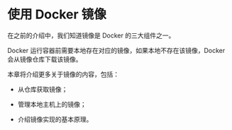 #  使用 Docker 镜像

在之前的介绍中，我们知道镜像是 Docker 的三大组件之一。

Docker 运行容器前需要本地存在对应的镜像，如果本地不存在该镜像，Docker 会从镜像仓库下载该镜像。

本章将介绍更多关于镜像的内容，包括：

* 从仓库获取镜像；

* 管理本地主机上的镜像；

* 介绍镜像实现的基本原理。

